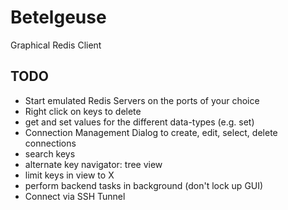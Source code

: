# Betelgeuse

Graphical Redis Client

## TODO
- Start emulated Redis Servers on the ports of your choice
- Right click on keys to delete
- get and set values for the different data-types (e.g. set)
- Connection Management Dialog to create, edit, select, delete connections
- search keys
- alternate key navigator: tree view
- limit keys in view to X
- perform backend tasks in background (don't lock up GUI)
- Connect via SSH Tunnel